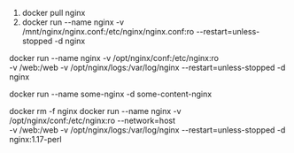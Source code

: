 1. docker pull nginx
2. docker run --name nginx -v /mnt/nginx/nginx.conf:/etc/nginx/nginx.conf:ro --restart=unless-stopped -d nginx


docker run --name nginx -v /opt/nginx/conf:/etc/nginx:ro \
-v /web:/web -v /opt/nginx/logs:/var/log/nginx --restart=unless-stopped -d nginx

docker run --name some-nginx -d some-content-nginx

docker rm -f nginx
docker run --name nginx -v /opt/nginx/conf:/etc/nginx:ro --network=host \
-v /web:/web -v /opt/nginx/logs:/var/log/nginx --restart=unless-stopped -d nginx:1.17-perl
